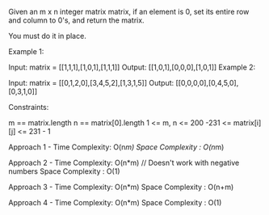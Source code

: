 Given an m x n integer matrix matrix, if an element is 0, set its entire row and column to 0's, and return the matrix.

You must do it in place.

 

Example 1:


Input: matrix = [[1,1,1],[1,0,1],[1,1,1]]
Output: [[1,0,1],[0,0,0],[1,0,1]]
Example 2:


Input: matrix = [[0,1,2,0],[3,4,5,2],[1,3,1,5]]
Output: [[0,0,0,0],[0,4,5,0],[0,3,1,0]]
 

Constraints:

m == matrix.length
n == matrix[0].length
1 <= m, n <= 200
-231 <= matrix[i][j] <= 231 - 1


Approach 1 - Time Complexity: O(n*m)
             Space Complexity : O(n*m)
             
Approach 2 - Time Complexity: O(n*m)         // Doesn't work with negative numbers
             Space Complexity : O(1)
             
Approach 3 - Time Complexity: O(n*m)
             Space Complexity : O(n+m)

Approach 4 - Time Complexity: O(n*m)
             Space Complexity : O(1)
